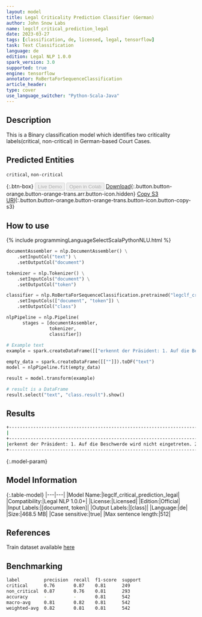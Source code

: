 ```yaml
---
layout: model
title: Legal Criticality Prediction Classifier (German)
author: John Snow Labs
name: legclf_critical_prediction_legal
date: 2023-03-27
tags: [classification, de, licensed, legal, tensorflow]
task: Text Classification
language: de
edition: Legal NLP 1.0.0
spark_version: 3.0
supported: true
engine: tensorflow
annotator: RoBertaForSequenceClassification
article_header:
type: cover
use_language_switcher: "Python-Scala-Java"
---
```


## Description

This is a Binary classification model which identifies two criticality labels(critical, non-critical) in German-based Court Cases.

## Predicted Entities

`critical`, `non-critical`

{:.btn-box}
<button class="button button-orange" disabled>Live Demo</button>
<button class="button button-orange" disabled>Open in Colab</button>
[Download](https://s3.amazonaws.com/auxdata.johnsnowlabs.com/legal/models/legclf_critical_prediction_legal_de_1.0.0_3.0_1679923757236.zip){:.button.button-orange.button-orange-trans.arr.button-icon.hidden}
[Copy S3 URI](s3://auxdata.johnsnowlabs.com/legal/models/legclf_critical_prediction_legal_de_1.0.0_3.0_1679923757236.zip){:.button.button-orange.button-orange-trans.button-icon.button-copy-s3}

## How to use



<div class="tabs-box" markdown="1">
{% include programmingLanguageSelectScalaPythonNLU.html %}

```python
documentAssembler = nlp.DocumentAssembler() \
    .setInputCol("text") \
    .setOutputCol("document")

tokenizer = nlp.Tokenizer() \
    .setInputCols("document") \
    .setOutputCol("token")

classifier = nlp.RoBertaForSequenceClassification.pretrained("legclf_critical_prediction_legal", "de", "legal/models") \
    .setInputCols(["document", "token"]) \
    .setOutputCol("class")

nlpPipeline = nlp.Pipeline(
      stages = [documentAssembler,
                tokenizer,
                classifier])
     
# Example text
example = spark.createDataFrame([["erkennt der Präsident: 1. Auf die Beschwerde wird nicht eingetreten. 2. Es werden keine Gerichtskosten erhoben. 3. Dieses Urteil wird den Parteien, dem Sozialversicherungsgericht des Kantons Zürich und dem Staatssekretariat für Wirtschaft (SECO) schriftlich mitgeteilt. Luzern, 5. Dezember 2016 Im Namen der I. sozialrechtlichen Abteilung des Schweizerischen Bundesgerichts Der Präsident: Maillard Der Gerichtsschreiber: Grünvogel"]]).toDF("text")

empty_data = spark.createDataFrame([[""]]).toDF("text")
model = nlpPipeline.fit(empty_data)

result = model.transform(example)

# result is a DataFrame
result.select("text", "class.result").show()
```

</div>

## Results

```bash
+----------------------------------------------------------------------------------------------------+--------------+
|                                                                                                text|        result|
+----------------------------------------------------------------------------------------------------+--------------+
|erkennt der Präsident: 1. Auf die Beschwerde wird nicht eingetreten. 2. Es werden keine Gerichtsk...|[non_critical]|
+----------------------------------------------------------------------------------------------------+--------------+
```

{:.model-param}
## Model Information

{:.table-model}
|---|---|
|Model Name:|legclf_critical_prediction_legal|
|Compatibility:|Legal NLP 1.0.0+|
|License:|Licensed|
|Edition:|Official|
|Input Labels:|[document, token]|
|Output Labels:|[class]|
|Language:|de|
|Size:|468.5 MB|
|Case sensitive:|true|
|Max sentence length:|512|

## References

Train dataset available [here](https://huggingface.co/datasets/rcds/legal_criticality_prediction)

## Benchmarking

```bash
label         precision  recall  f1-score  support 
critical      0.76       0.87    0.81      249     
non_critical  0.87       0.76    0.81      293     
accuracy      -          -       0.81      542     
macro-avg     0.81       0.82    0.81      542     
weighted-avg  0.82       0.81    0.81      542     
```
